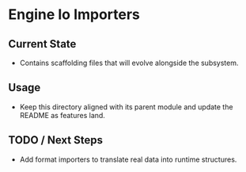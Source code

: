 # Engine Io Importers

## Current State

- Contains scaffolding files that will evolve alongside the subsystem.

## Usage

- Keep this directory aligned with its parent module and update the README as features land.

## TODO / Next Steps

- Add format importers to translate real data into runtime structures.
